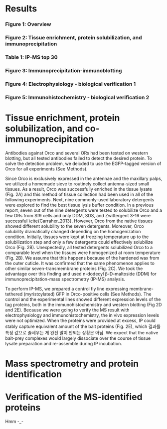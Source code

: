 # Results

### Figure 1: Overview
### Figure 2: Tissue enrichment, protein solubilization, and immunoprecipitation
### Table 1: IP-MS top 30
### Figure 3: Immunoprecipitation-immunoblotting
### Figure 4: Electrophysiology - biological verification 1 
### Figure 5: Immunohistochemistry - biological verification 2 
# 
# Tissue enrichment, protein solubilization, and co-immunoprecipitation
Antibodies against Orco and several ORs had been tested on western blotting, but all tested antibodies failed to detect the desired protein. To solve the detection problem, we deicded to use the EGFP-tagged version of Orco for all experiments (See Methods).

Since Orco is exclusively expressed in the antennae and the maxillary palps, we utilized a homemade sieve to routinely collect antenna-sized small tissues. As a result, Orco was successfully enriched in the tissue lysate (Fig. 2A) and this method of tissue collection had been used in all of the following experiments. Next, nine commonly-used laboratory detergents were explored to find the best tissue lysis buffer condition. In a previous report, seven out of the nine detergents were tested to solubilize Orco and a few ORs from Sf9 cells and only DDM, SDS, and Zwittergent 3-16 were successful \cite{Carraher_2013}. However, Orco from the native tissues showed different solubility to the seven detergents. Moreover, Orco solubility dramatically changed depending on the homogenization condition. Initially, tissues were kept at freezing temperature up to the solubilization step and only a few detergents could effectively solubilize Orco (Fig. 2B). Unexpectedly, all tested detergents solubilized Orco to a comparable level when the tissues were homogenized at room temperature (Fig. 2B). We assume that this happens because of the hardened wax from the outer cuticle. It was confirmed that the same phenomenon applies to other similar seven-transmembrane proteins (Fig. 2C). We took the advantage over this finding and used n-dodecyl β-D-maltoside (DDM) for immunoprecipitation-mass spectrometry (IP-MS) analysis. 

To perform IP-MS, we prepared a control fly line expressing membrane-tethered (myristoylated) GFP in Orco-positive cells (See Methods). The control and the experimental lines showed different expression levels of the tag proteins, both in the immunohistochemistry and western blotting (Fig 2D and 2E). Because we were going to verify the MS result with electrophysiology and immunohistochemistry, the in vivo expression levels were not optimized. When the proteins were provided at excess, IP could stably capture equivalent amount of the bait proteins (Fig. 2E), which 결과를 특정 값으로 줄세우는 게 완전 말이 안되는 상황은 아님. We expect that the native bait-prey complexes would largely dissociate over the course of tissue lysate preparation and re-assemble during IP incubation.
# 
# Mass spectrometry and protein identification


# Verification of the MS-identified proteins
Hmm -_-